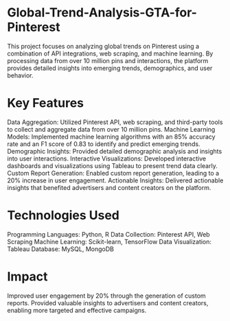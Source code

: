 # Global-Trend-Analysis-GTA-for-Pinterest
This project focuses on analyzing global trends on Pinterest using a combination of API integrations, web scraping, and machine learning. By processing data from over 10 million pins and interactions, the platform provides detailed insights into emerging trends, demographics, and user behavior.

# Key Features
Data Aggregation: Utilized Pinterest API, web scraping, and third-party tools to collect and aggregate data from over 10 million pins.
Machine Learning Models: Implemented machine learning algorithms with an 85% accuracy rate and an F1 score of 0.83 to identify and predict emerging trends.
Demographic Insights: Provided detailed demographic analysis and insights into user interactions.
Interactive Visualizations: Developed interactive dashboards and visualizations using Tableau to present trend data clearly.
Custom Report Generation: Enabled custom report generation, leading to a 20% increase in user engagement.
Actionable Insights: Delivered actionable insights that benefited advertisers and content creators on the platform.

# Technologies Used
Programming Languages: Python, R
Data Collection: Pinterest API, Web Scraping
Machine Learning: Scikit-learn, TensorFlow
Data Visualization: Tableau
Database: MySQL, MongoDB

# Impact
Improved user engagement by 20% through the generation of custom reports.
Provided valuable insights to advertisers and content creators, enabling more targeted and effective campaigns.
